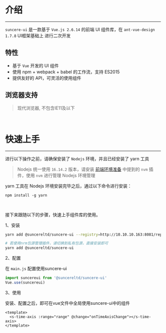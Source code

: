 # 介绍

---

`suncere-ui` 是一款基于 `Vue.js 2.6.14` 的前端 UI 组件库，在 `ant-vue-design 1.7.8` UI框架基础上 进行二次开发

## 特性

- 基于 `Vue` 开发的 UI 组件
- 使用 npm + webpack + babel 的工作流，支持 ES2015
- 提供友好的 API，可灵活的使用组件

## 浏览器支持

> 现代浏览器, 不包含IE11及以下

&nbsp;

# 快速上手

---

进行以下操作之前，请确保安装了 `Nodejs` 环境，并且已经安装了 yarn 工具

> Nodejs 统一使用 `16.14.2` 版本，请安装 [前端环境准备](http://10.10.204.156:8000/#/framework/frontend/env) 中提到的 `nvm` 插件，使用 `nvm` 进行管理 Nodejs 环境管理

yarn 工具在 Nodejs 环境安装完毕之后，通过以下命令进行安装：

```shell
npm install -g yarn
```

&nbsp;

接下来跟随以下的步骤，快速上手组件库的使用。

1、安装

```bash
yarn add @suncereltd/suncere-ui --registry=http://10.10.10.163:8081/repository/npm-group/

# 若使用nrm包源管理插件，请切换到私有包源，直接安装即可
yarn add @suncereltd/suncere-ui
```

2、配置

在 ``main.js`` 配置使用suncere-ui

```ts
import suncereui from '@suncereltd/suncere-ui'
Vue.use(suncereui)
```

3、使用

安装、配置之后，即可在vue文件中全局使用suncere-ui中的组件

```vue
<template>
  <s-time-axis :range="range" @change="onTimeAxisChange"></s-time-axis>
</template>
```
